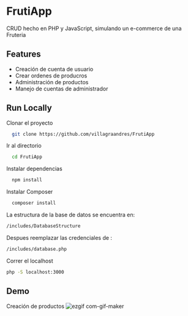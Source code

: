 
# FrutiApp

CRUD hecho en PHP y JavaScript, simulando un e-commerce de una Fruteria 

## Features

- Creación de cuenta de usuario
- Crear ordenes de producros
- Administración de productos
- Manejo de cuentas de administrador


## Run Locally

Clonar el proyecto
```bash
  git clone https://github.com/villagraandres/FrutiApp
```

Ir al directorio

```bash
  cd FrutiApp
```

Instalar dependencias

```bash
  npm install
```

Instalar Composer

```bash
  composer install
```

La estructura de la base de datos se encuentra en: 
```bash
/includes/DatabaseStructure
```
Despues reemplazar las credenciales de :
```bash
/includes/database.php
```
Correr el localhost
```bash
php -S localhost:3000
```


## Demo
Creación de productos
![ezgif com-gif-maker](https://user-images.githubusercontent.com/82686244/178617846-e8aa5e37-5145-4f02-a02b-02129acfc241.gif)



